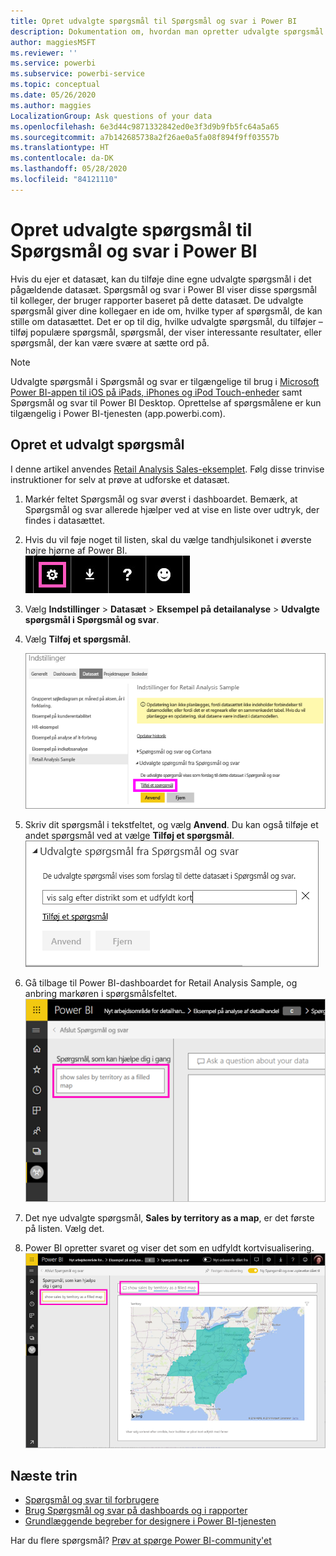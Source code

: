 ```yaml
---
title: Opret udvalgte spørgsmål til Spørgsmål og svar i Power BI
description: Dokumentation om, hvordan man opretter udvalgte spørgsmål til Spørgsmål og svar i Power BI
author: maggiesMSFT
ms.reviewer: ''
ms.service: powerbi
ms.subservice: powerbi-service
ms.topic: conceptual
ms.date: 05/26/2020
ms.author: maggies
LocalizationGroup: Ask questions of your data
ms.openlocfilehash: 6e3d44c9871332842ed0e3f3d9b9fb5fc64a5a65
ms.sourcegitcommit: a7b142685738a2f26ae0a5fa08f894f9ff03557b
ms.translationtype: HT
ms.contentlocale: da-DK
ms.lasthandoff: 05/28/2020
ms.locfileid: "84121110"
---
```

# <a name="create-featured-questions-for-power-bi-qa"></a>Opret udvalgte spørgsmål til Spørgsmål og svar i Power BI
Hvis du ejer et datasæt, kan du tilføje dine egne udvalgte spørgsmål i det pågældende datasæt. Spørgsmål og svar i Power BI viser disse spørgsmål til kolleger, der bruger rapporter baseret på dette datasæt.  De udvalgte spørgsmål giver dine kollegaer en ide om, hvilke typer af spørgsmål, de kan stille om datasættet. Det er op til dig, hvilke udvalgte spørgsmål, du tilføjer – tilføj populære spørgsmål, spørgsmål, der viser interessante resultater, eller spørgsmål, der kan være svære at sætte ord på.


> [!NOTE]
> Udvalgte spørgsmål i Spørgsmål og svar er tilgængelige til brug i [Microsoft Power BI-appen til iOS på iPads, iPhones og iPod Touch-enheder](../consumer/mobile/mobile-apps-ios-qna.md) samt Spørgsmål og svar til Power BI Desktop. Oprettelse af spørgsmålene er kun tilgængelig i Power BI-tjenesten (app.powerbi.com).
> 

## <a name="create-a-featured-question"></a>Opret et udvalgt spørgsmål

I denne artikel anvendes [Retail Analysis Sales-eksemplet](sample-datasets.md). Følg disse trinvise instruktioner for selv at prøve at udforske et datasæt.

1. Markér feltet Spørgsmål og svar øverst i dashboardet.   Bemærk, at Spørgsmål og svar allerede hjælper ved at vise en liste over udtryk, der findes i datasættet.
2. Hvis du vil føje noget til listen, skal du vælge tandhjulsikonet i øverste højre hjørne af Power BI.  
   ![tandhjulsikon](media/service-q-and-a-create-featured-questions/pbi_gearicon2.jpg)
3. Vælg **Indstillinger** &gt; **Datasæt** &gt; **Eksempel på detailanalyse** &gt; **Udvalgte spørgsmål i Spørgsmål og svar**.  
4. Vælg **Tilføj et spørgsmål**.
   
   ![Menuen Indstillinger](media/service-q-and-a-create-featured-questions/power-bi-settings.png)
5. Skriv dit spørgsmål i tekstfeltet, og vælg **Anvend**.   Du kan også tilføje et andet spørgsmål ved at vælge **Tilføj et spørgsmål**.  
   ![Ruden Udvalgte spørgsmål fra Spørgsmål og svar](media/service-q-and-a-create-featured-questions/power-bi-type-featured-question.png)
6. Gå tilbage til Power BI-dashboardet for Retail Analysis Sample, og anbring markøren i spørgsmålsfeltet.   
   ![Spørgsmålsfelt i Spørgsmål og svar med udvalgt spørgsmål](media/service-q-and-a-create-featured-questions/power-bi-qna-featured-question-to-start.png)
7. Det nye udvalgte spørgsmål, **Sales by territory as a map**, er det første på listen. Vælg det.  
8. Power BI opretter svaret og viser det som en udfyldt kortvisualisering.  
   ![Svar på udvalgt spørgsmål i Spørgsmål og svar: kortvisualisering](media/service-q-and-a-create-featured-questions/power-bi-qna-featured-question.png)

## <a name="next-steps"></a>Næste trin

- [Spørgsmål og svar til forbrugere](../consumer/end-user-q-and-a.md)  
- [Brug Spørgsmål og svar på dashboards og i rapporter](power-bi-tutorial-q-and-a.md)  
- [Grundlæggende begreber for designere i Power BI-tjenesten](../fundamentals/service-basic-concepts.md)  

Har du flere spørgsmål? [Prøv at spørge Power BI-community'et](https://community.powerbi.com/)

